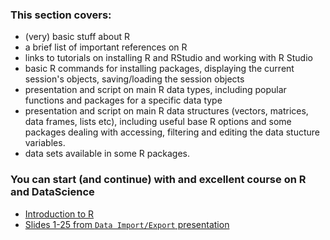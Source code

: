 ### This section covers:

- (very) basic stuff about R
- a brief list of important references on R
- links to tutorials on installing R and RStudio and working with R Studio
- basic R commands for installing packages, displaying the current session's objects, saving/loading the session objects
- presentation and script on main R data types, including popular functions and packages for a specific data type
- presentation and script on main R data structures (vectors, matrices, data frames, lists etc),
  including useful base R options and some packages dealing with accessing, filtering and editing the data stucture variables.
- data sets available in some R packages.

### You can start (and continue) with and excellent course on R and DataScience
- [Introduction to R](https://stats220.earo.me/01-intro.html#1)
- [Slides 1-25 from `Data Import/Export` presentation](https://stats220.earo.me/02-import-export.html#1)
